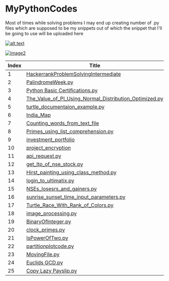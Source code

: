 # MyPythonCodes
Most of times while solving problems I may end up creating number of .py files which are supposed to be my snippets out of which the snippet that I'll be going to use will be uploaded here

[![alt text][image0]][hyperlink0]

[hyperlink0]: https://www.hackerrank.com/certificates/f473600b0ee0
[image0]: https://user-images.githubusercontent.com/72539638/176412261-ea7c9eb1-11d0-42e7-8055-157ecca063b7.png


[![image2]][hyperlink2]

[hyperlink2]: https://www.hackerrank.com/patildarshan4171
[image2]: https://user-images.githubusercontent.com/72539638/176412696-0cd39927-4996-4526-8f8e-4e1071eb1153.png




| Index | Title |
|---|---|
|1| [HackerrankProblemSolvingIntermediate](https://github.com/1darshanpatil/Python-Stuff/blob/main/HackerrankProblemSolvingIntermediate) |
|2| [PalindromeWeek.py](https://github.com/1darshanpatil/Python-Stuff/blob/main/PalindromeWeek.py) |
|3| [Python Basic Certifications.py](https://github.com/1darshanpatil/Python-Stuff/blob/main/Python%20Basic%20Certifications.py) |
|4| [The_Value_of_PI_Using_Normal_Distribution_Optimized.py](https://github.com/1darshanpatil/Python-Stuff/blob/main/The_Value_of_PI_Using_Normal_Distribution_Optimized.py) |
|5 |[turtle_documentaion_example.py](https://github.com/1darshanpatil/Python-Stuff/blob/main/turtle_documentaion_example.py) |
|6| [India_Map](https://github.com/1darshanpatil/X_days_of_Python/tree/main/%2325-Day)|
|7|[Counting_words_from_text_file](https://github.com/1darshanpatil/Python-Stuff/tree/main/counting_words_from_a_text_file)|
|8|[Primes_using_list_comprehension.py](https://github.com/1darshanpatil/Python-Stuff/blob/main/primes_using_list_comprehension.py)|
|9|[investment_portfolio](https://github.com/1darshanpatil/Python-Stuff/tree/main/investment_portfolio)|
|10|[project_encryption](https://github.com/1darshanpatil/Python-Stuff/tree/main/investment_portfolio)|
|11|[api_request.py](https://github.com/1darshanpatil/Python-Stuff/blob/main/api_request.py)|
|12|[get_ltp_of_nse_stock.py](https://github.com/1darshanpatil/Python-Stuff/blob/main/get_ltp_of_nse_stock.py)|
|13|[Hirst_painting_using_class_method.py](https://github.com/1darshanpatil/Python-Stuff/blob/main/Hirst_painting_using_class_method.py)|
|14|[login_to_ultimatix.py](https://github.com/1darshanpatil/Python-Stuff/blob/main/login_to_ultimatix.py)|
|15|[NSEs_losesrs_and_gainers.py](https://github.com/1darshanpatil/Python-Stuff/blob/main/NSEs_losesrs_and_gainers.py)|
|16|[sunrise_sunset_time_input_parameters.py](https://github.com/1darshanpatil/Python-Stuff/blob/main/sunrise_sunset_time_input_parameters.py)|
|17|[Turtle_Race_With_Rank_of_Colors.py](https://github.com/1darshanpatil/Python-Stuff/blob/main/Turtle_Race_With_Rank_of_Colors.py)|
|18|[image_processing.py](https://github.com/1darshanpatil/Python-Stuff/blob/main/image_processsing.py)|
|19|[BinaryOfInteger.py](https://github.com/1darshanpatil/Python-Stuff/blob/main/BinaryOfInteger.py)|
|20|[clock_primes.py](https://github.com/1darshanpatil/Python-Stuff/blob/main/clock_primes.py)|
|21|[IsPowerOfTwo.py](https://github.com/1darshanpatil/Python-Stuff/blob/main/IsPowerOfTwo.py)|
|22|[partitionplotcode.py](https://github.com/1darshanpatil/Python-Stuff/blob/main/partitionplotcode.py)|
|23|[MovingFile.py](https://github.com/1darshanpatil/Python-Stuff/blob/main/MovingFile.py)|
|24|[Euclids GCD.py](https://github.com/1darshanpatil/Python-Stuff/blob/main/Euclids%20GCD.py)|
|25|[Copy Lazy Payslip.py](https://github.com/1darshanpatil/Python-Stuff/blob/main/Copy%20Lazy%20Payslip.py)|
